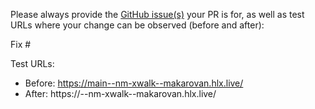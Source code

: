 Please always provide the [GitHub issue(s)](../issues) your PR is for, as well as test URLs where your change can be observed (before and after):

Fix #<gh-issue-id>

Test URLs:
- Before: https://main--nm-xwalk--makarovan.hlx.live/
- After: https://<branch>--nm-xwalk--makarovan.hlx.live/
